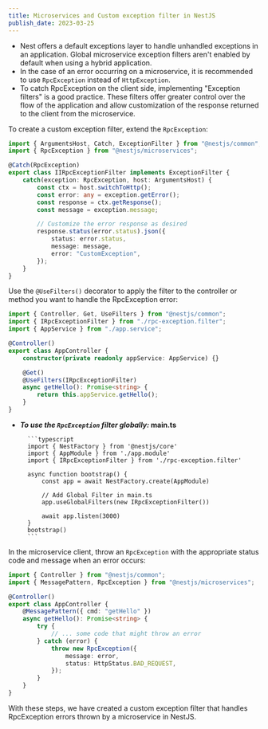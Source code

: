 ```yaml
---
title: Microservices and Custom exception filter in NestJS
publish_date: 2023-03-25
---
```


-   Nest offers a default exceptions layer to handle unhandled exceptions in an application. Global microservice exception filters aren't enabled by default when using a hybrid application.
-   In the case of an error occurring on a microservice, it is recommended to use `RpcException` instead of `HttpException`.
-   To catch RpcException on the client side, implementing "Exception filters" is a good practice. These filters offer greater control over the flow of the application and allow customization of the response returned to the client from the microservice.

To create a custom exception filter, extend the `RpcException`:

```typescript
import { ArgumentsHost, Catch, ExceptionFilter } from "@nestjs/common";
import { RpcException } from "@nestjs/microservices";

@Catch(RpcException)
export class IIRpcExceptionFilter implements ExceptionFilter {
    catch(exception: RpcException, host: ArgumentsHost) {
        const ctx = host.switchToHttp();
        const error: any = exception.getError();
        const response = ctx.getResponse();
        const message = exception.message;

        // Customize the error response as desired
        response.status(error.status).json({
            status: error.status,
            message: message,
            error: "CustomException",
        });
    }
}
```

Use the `@UseFilters()` decorator to apply the filter to the controller or method you want to handle the RpcException error:

```typescript
import { Controller, Get, UseFilters } from "@nestjs/common";
import { IRpcExceptionFilter } from "./rpc-exception.filter";
import { AppService } from "./app.service";

@Controller()
export class AppController {
    constructor(private readonly appService: AppService) {}

    @Get()
    @UseFilters(IRpcExceptionFilter)
    async getHello(): Promise<string> {
        return this.appService.getHello();
    }
}
```

-   **_To use the `RpcException` filter globally:_ main.ts**

          ```typescript
          import { NestFactory } from '@nestjs/core'
          import { AppModule } from './app.module'
          import { IRpcExceptionFilter } from './rpc-exception.filter'

          async function bootstrap() {
              const app = await NestFactory.create(AppModule)

              // Add Global Filter in main.ts
              app.useGlobalFilters(new IRpcExceptionFilter())

              await app.listen(3000)
          }
          bootstrap()
          ```

In the microservice client, throw an `RpcException` with the appropriate status code and message when an error occurs:

```typescript
import { Controller } from "@nestjs/common";
import { MessagePattern, RpcException } from "@nestjs/microservices";

@Controller()
export class AppController {
    @MessagePattern({ cmd: "getHello" })
    async getHello(): Promise<string> {
        try {
            // ... some code that might throw an error
        } catch (error) {
            throw new RpcException({
                message: error,
                status: HttpStatus.BAD_REQUEST,
            });
        }
    }
}
```

With these steps, we have created a custom exception filter that handles RpcException errors thrown by a microservice in NestJS.
